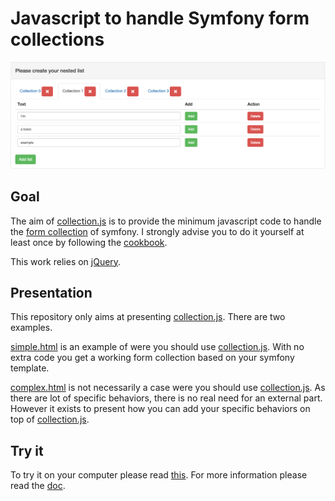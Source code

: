 # Javascript to handle Symfony form collections

![Example collection](doc/cover.png)

## Goal

The aim of [collection.js](src/collection.js) is to provide the
minimum javascript code to handle the
[form collection](http://symfony.com/doc/current/reference/forms/types/collection.html)
of symfony.  I strongly advise you to do it yourself at least once by
following the
[cookbook](http://symfony.com/doc/current/cookbook/form/form_collections.html).

This work relies on [jQuery](https://jquery.com/).

## Presentation

This repository only aims at presenting
[collection.js](src/collection.js). There are two examples.

[simple.html](example/view/simple.html) is an example of were you
should use [collection.js](src/collection.js). With no extra code you
get a working form collection based on your symfony template.

[complex.html](example/view/complex.html) is not necessarily a case
were you should use [collection.js](src/collection.js). As there are
lot of specific behaviors, there is no real need for an external
part. However it exists to present how you can add your specific
behaviors on top of [collection.js](src/collection.js).

## Try it

To try it on your computer please read [this](doc/tryIt.md).
For more information please read the [doc](doc/howTo.md).

